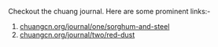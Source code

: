 Checkout the chuang journal. Here are some prominent links:-

1. [chuangcn.org/journal/one/sorghum-and-steel](https://chuangcn.org/journal/one/sorghum-and-steel/)
2. [chuangcn.org/journal/two/red-dust](https://chuangcn.org/journal/two/red-dust/)